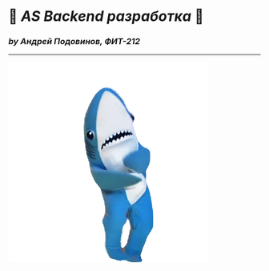 # 🍪 ***AS Backend разработка*** 🍪
### *by **Андрей Подовинов, ФИТ-212***

***

![gif](./shark.gif)

